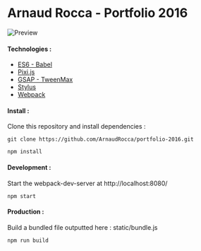 # Arnaud Rocca - Portfolio 2016

![Preview](http://arnaudrocca.fr/share/share.png)

#### Technologies :

* [ES6 - Babel](https://github.com/babel/babel)
* [Pixi.js](https://github.com/mrdoob/three.js)
* [GSAP - TweenMax](http://greensock.com/tweenmax)
* [Stylus](https://github.com/stylus/stylus)
* [Webpack](https://github.com/webpack/webpack)

#### Install :

Clone this repository and install dependencies :
```shell
git clone https://github.com/ArnaudRocca/portfolio-2016.git
```
```shell
npm install
```

#### Development :

Start the webpack-dev-server at http://localhost:8080/
```shell
npm start
```

#### Production :

Build a bundled file outputted here : static/bundle.js
```shell
npm run build
```
